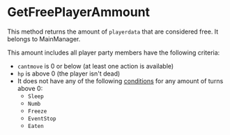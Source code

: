 # GetFreePlayerAmmount
This method returns the amount of `playerdata` that are considered free. It belongs to MainManager.

This amount includes all player party members have the following criteria:

- `cantmove` is 0 or below (at least one action is available)
- `hp` is above 0 (the player isn't dead)
- It does not have any of the following [conditions](Conditions.md) for any amount of turns above 0:
    - `Sleep`
    - `Numb`
    - `Freeze`
    - `EventStop`
    - `Eaten`